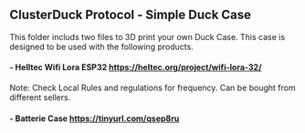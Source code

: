 ## ClusterDuck Protocol - Simple Duck Case
This folder includs two files to 3D print your own Duck Case. This case is designed to be used with the following products.

#### - Helltec Wifi Lora ESP32 https://heltec.org/project/wifi-lora-32/
Note: Check Local Rules and regulations for frequency. Can be bought from different sellers. 

#### - Batterie Case https://tinyurl.com/qsep8ru




